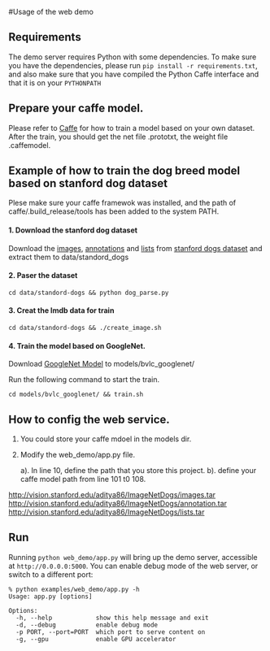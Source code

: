 #Usage of the web demo

## Requirements

The demo server requires Python with some dependencies.
To make sure you have the dependencies, please run `pip install -r requirements.txt`, and also make sure that you have compiled the Python Caffe interface and that it is on your `PYTHONPATH`

## Prepare your caffe model.

Please refer to [Caffe](http://caffe.berkeleyvision.org/) for how to train a model based on your own dataset. After the train, you should get the net file .prototxt, the weight file .caffemodel.

## Example of how to train the dog breed model based on stanford dog dataset

Plese make sure your caffe framewok was installed, and the path of caffe/.build_release/tools has been added to the system PATH.

#### 1. Download the stanford dog dataset
    
Download the [images](http://vision.stanford.edu/aditya86/ImageNetDogs/images.tar), [annotations](http://vision.stanford.edu/aditya86/ImageNetDogs/annotation.tar) and [lists](//vision.stanford.edu/aditya86/ImageNetDogs/lists.tar) from [stanford dogs dataset](http://vision.stanford.edu/aditya86/ImageNetDogs/) and extract them to data/standord_dogs

#### 2. Paser the dataset

	cd data/standord-dogs && python dog_parse.py

#### 3. Creat the lmdb data for train

	cd data/standord-dogs && ./create_image.sh

#### 4. Train the model based on GoogleNet.

Download [GoogleNet Model](http://dl.caffe.berkeleyvision.org/bvlc_googlenet.caffemodel) to models/bvlc_googlenet/

Run the following command to start the train. 

	cd models/bvlc_googlenet/ && train.sh

## How to config the web service. 

1. You could store your caffe mdoel in the models dir.

2. Modify the web_demo/app.py file. 

   a). In line 10, define the path that you store this project. 
   b). define your caffe model path from line 101 t0 108.


http://vision.stanford.edu/aditya86/ImageNetDogs/images.tar
http://vision.stanford.edu/aditya86/ImageNetDogs/annotation.tar
http://vision.stanford.edu/aditya86/ImageNetDogs/lists.tar

## Run

Running `python web_demo/app.py` will bring up the demo server, accessible at `http://0.0.0.0:5000`.
You can enable debug mode of the web server, or switch to a different port:

    % python examples/web_demo/app.py -h
    Usage: app.py [options]

    Options:
      -h, --help            show this help message and exit
      -d, --debug           enable debug mode
      -p PORT, --port=PORT  which port to serve content on
      -g, --gpu             enable GPU accelerator

